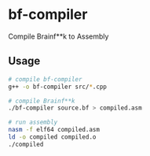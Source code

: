 # bf-compiler
Compile Brainf**k to Assembly

## Usage
```bash
# compile bf-compiler
g++ -o bf-compiler src/*.cpp

# compile Brainf**k
./bf-compiler source.bf > compiled.asm

# run assembly
nasm -f elf64 compiled.asm
ld -o compiled compiled.o
./compiled
```
